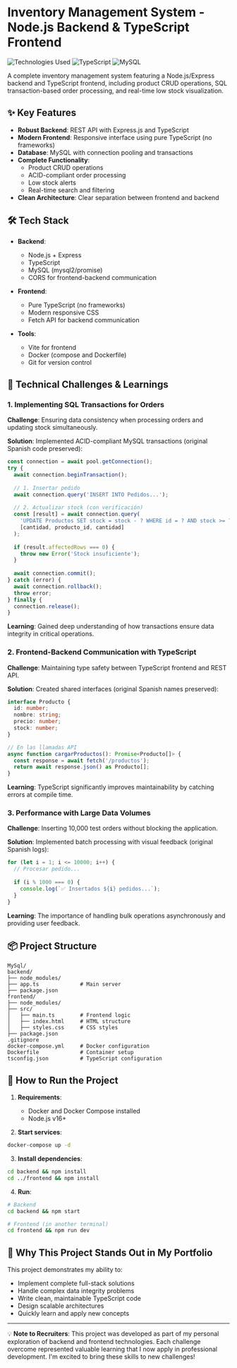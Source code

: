# Inventory Management System - Node.js Backend & TypeScript Frontend

![Technologies Used](https://img.shields.io/badge/Node.js-43853D?style=for-the-badge&logo=node.js&logoColor=white)
![TypeScript](https://img.shields.io/badge/TypeScript-007ACC?style=for-the-badge&logo=typescript&logoColor=white)
![MySQL](https://img.shields.io/badge/MySQL-005C84?style=for-the-badge&logo=mysql&logoColor=white)

A complete inventory management system featuring a Node.js/Express backend and TypeScript frontend, including product CRUD operations, SQL transaction-based order processing, and real-time low stock visualization.

## ✨ Key Features

- **Robust Backend**: REST API with Express.js and TypeScript
- **Modern Frontend**: Responsive interface using pure TypeScript (no frameworks)
- **Database**: MySQL with connection pooling and transactions
- **Complete Functionality**:
  - Product CRUD operations
  - ACID-compliant order processing
  - Low stock alerts
  - Real-time search and filtering
- **Clean Architecture**: Clear separation between frontend and backend

## 🛠️ Tech Stack

- **Backend**:
  - Node.js + Express
  - TypeScript
  - MySQL (mysql2/promise)
  - CORS for frontend-backend communication

- **Frontend**:
  - Pure TypeScript (no frameworks)
  - Modern responsive CSS
  - Fetch API for backend communication

- **Tools**:
  - Vite for frontend
  - Docker (compose and Dockerfile)
  - Git for version control

## 🚀 Technical Challenges & Learnings

### 1. Implementing SQL Transactions for Orders

**Challenge**: Ensuring data consistency when processing orders and updating stock simultaneously.

**Solution**: Implemented ACID-compliant MySQL transactions (original Spanish code preserved):

```typescript
const connection = await pool.getConnection();
try {
  await connection.beginTransaction();
  
  // 1. Insertar pedido
  await connection.query('INSERT INTO Pedidos...');
  
  // 2. Actualizar stock (con verificación)
  const [result] = await connection.query(
    'UPDATE Productos SET stock = stock - ? WHERE id = ? AND stock >= ?',
    [cantidad, producto_id, cantidad]
  );
  
  if (result.affectedRows === 0) {
    throw new Error('Stock insuficiente');
  }
  
  await connection.commit();
} catch (error) {
  await connection.rollback();
  throw error;
} finally {
  connection.release();
}
```

**Learning**: Gained deep understanding of how transactions ensure data integrity in critical operations.

### 2. Frontend-Backend Communication with TypeScript

**Challenge**: Maintaining type safety between TypeScript frontend and REST API.

**Solution**: Created shared interfaces (original Spanish names preserved):

```typescript
interface Producto {
  id: number;
  nombre: string;
  precio: number;
  stock: number;
}

// En las llamadas API
async function cargarProductos(): Promise<Producto[]> {
  const response = await fetch('/productos');
  return await response.json() as Producto[];
}
```

**Learning**: TypeScript significantly improves maintainability by catching errors at compile time.

### 3. Performance with Large Data Volumes

**Challenge**: Inserting 10,000 test orders without blocking the application.

**Solution**: Implemented batch processing with visual feedback (original Spanish logs):

```javascript
for (let i = 1; i <= 10000; i++) {
  // Procesar pedido...
  
  if (i % 1000 === 0) {
    console.log(`✅ Insertados ${i} pedidos...`);
  }
}
```

**Learning**: The importance of handling bulk operations asynchronously and providing user feedback.

## 📦 Project Structure

```
MySql/                 
backend/
├── node_modules/
├── app.ts             # Main server
├── package.json
frontend/
├── node_modules/
├── src/
│   ├── main.ts        # Frontend logic
│   ├── index.html     # HTML structure
│   ├── styles.css     # CSS styles
├── package.json
.gitignore
docker-compose.yml     # Docker configuration
Dockerfile             # Container setup
tsconfig.json          # TypeScript configuration
```

## 🏃 How to Run the Project

1. **Requirements**:
   - Docker and Docker Compose installed
   - Node.js v16+

2. **Start services**:
```bash
docker-compose up -d
```

3. **Install dependencies**:
```bash
cd backend && npm install
cd ../frontend && npm install
```

4. **Run**:
```bash
# Backend
cd backend && npm start

# Frontend (in another terminal)
cd frontend && npm run dev
```

## 🤔 Why This Project Stands Out in My Portfolio

This project demonstrates my ability to:
- Implement complete full-stack solutions
- Handle complex data integrity problems
- Write clean, maintainable TypeScript code
- Design scalable architectures
- Quickly learn and apply new concepts

---

💡 **Note to Recruiters**: This project was developed as part of my personal exploration of backend and frontend technologies. Each challenge overcome represented valuable learning that I now apply in professional development. I'm excited to bring these skills to new challenges!
